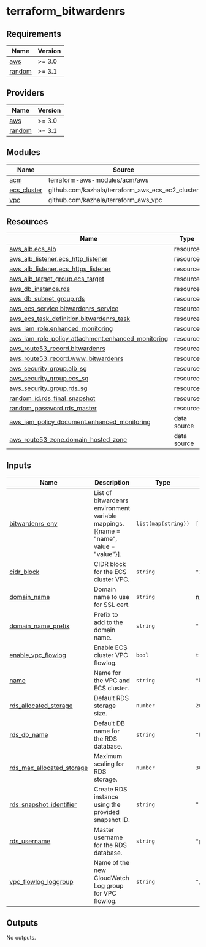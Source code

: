 # terraform_bitwardenrs

<!-- BEGINNING OF PRE-COMMIT-TERRAFORM DOCS HOOK -->
## Requirements

| Name | Version |
|------|---------|
| <a name="requirement_aws"></a> [aws](#requirement\_aws) | >= 3.0 |
| <a name="requirement_random"></a> [random](#requirement\_random) | >= 3.1 |

## Providers

| Name | Version |
|------|---------|
| <a name="provider_aws"></a> [aws](#provider\_aws) | >= 3.0 |
| <a name="provider_random"></a> [random](#provider\_random) | >= 3.1 |

## Modules

| Name | Source | Version |
|------|--------|---------|
| <a name="module_acm"></a> [acm](#module\_acm) | terraform-aws-modules/acm/aws | ~> v2.0 |
| <a name="module_ecs_cluster"></a> [ecs\_cluster](#module\_ecs\_cluster) | github.com/kazhala/terraform_aws_ecs_ec2_cluster |  |
| <a name="module_vpc"></a> [vpc](#module\_vpc) | github.com/kazhala/terraform_aws_vpc |  |

## Resources

| Name | Type |
|------|------|
| [aws_alb.ecs_alb](https://registry.terraform.io/providers/hashicorp/aws/latest/docs/resources/alb) | resource |
| [aws_alb_listener.ecs_http_listener](https://registry.terraform.io/providers/hashicorp/aws/latest/docs/resources/alb_listener) | resource |
| [aws_alb_listener.ecs_https_listener](https://registry.terraform.io/providers/hashicorp/aws/latest/docs/resources/alb_listener) | resource |
| [aws_alb_target_group.ecs_target](https://registry.terraform.io/providers/hashicorp/aws/latest/docs/resources/alb_target_group) | resource |
| [aws_db_instance.rds](https://registry.terraform.io/providers/hashicorp/aws/latest/docs/resources/db_instance) | resource |
| [aws_db_subnet_group.rds](https://registry.terraform.io/providers/hashicorp/aws/latest/docs/resources/db_subnet_group) | resource |
| [aws_ecs_service.bitwardenrs_service](https://registry.terraform.io/providers/hashicorp/aws/latest/docs/resources/ecs_service) | resource |
| [aws_ecs_task_definition.bitwardenrs_task](https://registry.terraform.io/providers/hashicorp/aws/latest/docs/resources/ecs_task_definition) | resource |
| [aws_iam_role.enhanced_monitoring](https://registry.terraform.io/providers/hashicorp/aws/latest/docs/resources/iam_role) | resource |
| [aws_iam_role_policy_attachment.enhanced_monitoring](https://registry.terraform.io/providers/hashicorp/aws/latest/docs/resources/iam_role_policy_attachment) | resource |
| [aws_route53_record.bitwardenrs](https://registry.terraform.io/providers/hashicorp/aws/latest/docs/resources/route53_record) | resource |
| [aws_route53_record.www_bitwardenrs](https://registry.terraform.io/providers/hashicorp/aws/latest/docs/resources/route53_record) | resource |
| [aws_security_group.alb_sg](https://registry.terraform.io/providers/hashicorp/aws/latest/docs/resources/security_group) | resource |
| [aws_security_group.ecs_sg](https://registry.terraform.io/providers/hashicorp/aws/latest/docs/resources/security_group) | resource |
| [aws_security_group.rds_sg](https://registry.terraform.io/providers/hashicorp/aws/latest/docs/resources/security_group) | resource |
| [random_id.rds_final_snapshot](https://registry.terraform.io/providers/hashicorp/random/latest/docs/resources/id) | resource |
| [random_password.rds_master](https://registry.terraform.io/providers/hashicorp/random/latest/docs/resources/password) | resource |
| [aws_iam_policy_document.enhanced_monitoring](https://registry.terraform.io/providers/hashicorp/aws/latest/docs/data-sources/iam_policy_document) | data source |
| [aws_route53_zone.domain_hosted_zone](https://registry.terraform.io/providers/hashicorp/aws/latest/docs/data-sources/route53_zone) | data source |

## Inputs

| Name | Description | Type | Default | Required |
|------|-------------|------|---------|:--------:|
| <a name="input_bitwardenrs_env"></a> [bitwardenrs\_env](#input\_bitwardenrs\_env) | List of bitwardenrs environment variable mappings. [{name = "name", value = "value"}]. | `list(map(string))` | `[]` | no |
| <a name="input_cidr_block"></a> [cidr\_block](#input\_cidr\_block) | CIDR block for the ECS cluster VPC. | `string` | `"10.0.0.0/16"` | no |
| <a name="input_domain_name"></a> [domain\_name](#input\_domain\_name) | Domain name to use for SSL cert. | `string` | n/a | yes |
| <a name="input_domain_name_prefix"></a> [domain\_name\_prefix](#input\_domain\_name\_prefix) | Prefix to add to the domain name. | `string` | `""` | no |
| <a name="input_enable_vpc_flowlog"></a> [enable\_vpc\_flowlog](#input\_enable\_vpc\_flowlog) | Enable ECS cluster VPC flowlog. | `bool` | `true` | no |
| <a name="input_name"></a> [name](#input\_name) | Name for the VPC and ECS cluster. | `string` | `"bitwardenrs"` | no |
| <a name="input_rds_allocated_storage"></a> [rds\_allocated\_storage](#input\_rds\_allocated\_storage) | Default RDS storage size. | `number` | `20` | no |
| <a name="input_rds_db_name"></a> [rds\_db\_name](#input\_rds\_db\_name) | Default DB name for the RDS database. | `string` | `"bitwardenrs"` | no |
| <a name="input_rds_max_allocated_storage"></a> [rds\_max\_allocated\_storage](#input\_rds\_max\_allocated\_storage) | Maximum scaling for RDS storage. | `number` | `30` | no |
| <a name="input_rds_snapshot_identifier"></a> [rds\_snapshot\_identifier](#input\_rds\_snapshot\_identifier) | Create RDS instance using the provided snapshot ID. | `string` | `""` | no |
| <a name="input_rds_username"></a> [rds\_username](#input\_rds\_username) | Master username for the RDS database. | `string` | `"postgres"` | no |
| <a name="input_vpc_flowlog_loggroup"></a> [vpc\_flowlog\_loggroup](#input\_vpc\_flowlog\_loggroup) | Name of the new CloudWatch Log group for VPC flowlog. | `string` | `"/aws/vpc/flowlogs/"` | no |

## Outputs

No outputs.
<!-- END OF PRE-COMMIT-TERRAFORM DOCS HOOK -->
